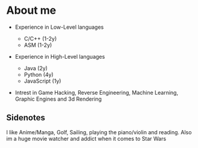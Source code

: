 # About me
- Experience in Low-Level languages
  - C/C++ (1-2y)
  - ASM (1-2y)
- Experience in High-Level languages
  - Java (2y)
  - Python (4y)
  - JavaScript (1y)

- Intrest in Game Hacking, Reverse Engineering, Machine Learning, Graphic Engines and 3d Rendering

## Sidenotes
I like Anime/Manga, Golf, Sailing, playing the piano/violin and reading. Also im a huge movie watcher and addict when it comes to Star Wars
